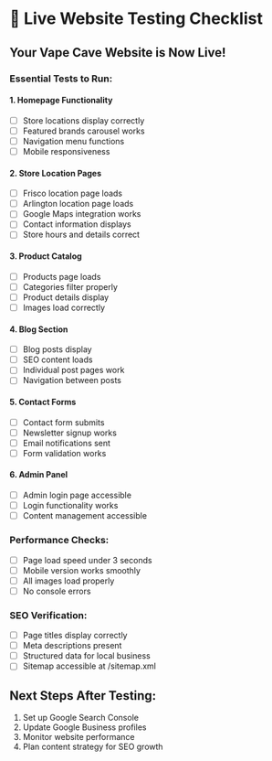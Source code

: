 # 🚀 Live Website Testing Checklist

## Your Vape Cave Website is Now Live!

### Essential Tests to Run:

#### 1. Homepage Functionality
- [ ] Store locations display correctly
- [ ] Featured brands carousel works
- [ ] Navigation menu functions
- [ ] Mobile responsiveness

#### 2. Store Location Pages
- [ ] Frisco location page loads
- [ ] Arlington location page loads
- [ ] Google Maps integration works
- [ ] Contact information displays
- [ ] Store hours and details correct

#### 3. Product Catalog
- [ ] Products page loads
- [ ] Categories filter properly
- [ ] Product details display
- [ ] Images load correctly

#### 4. Blog Section
- [ ] Blog posts display
- [ ] SEO content loads
- [ ] Individual post pages work
- [ ] Navigation between posts

#### 5. Contact Forms
- [ ] Contact form submits
- [ ] Newsletter signup works
- [ ] Email notifications sent
- [ ] Form validation works

#### 6. Admin Panel
- [ ] Admin login page accessible
- [ ] Login functionality works
- [ ] Content management accessible

### Performance Checks:
- [ ] Page load speed under 3 seconds
- [ ] Mobile version works smoothly
- [ ] All images load properly
- [ ] No console errors

### SEO Verification:
- [ ] Page titles display correctly
- [ ] Meta descriptions present
- [ ] Structured data for local business
- [ ] Sitemap accessible at /sitemap.xml

## Next Steps After Testing:
1. Set up Google Search Console
2. Update Google Business profiles
3. Monitor website performance
4. Plan content strategy for SEO growth